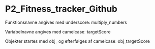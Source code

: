 # P2_Fitness_tracker_Github
Funktionsnavne angives med underscore: multiply_numbers

Variabelnavne angives med camelcase: targetScore

Objekter startes med obj_ og efterfølges af camelcase: obj_targetScore
